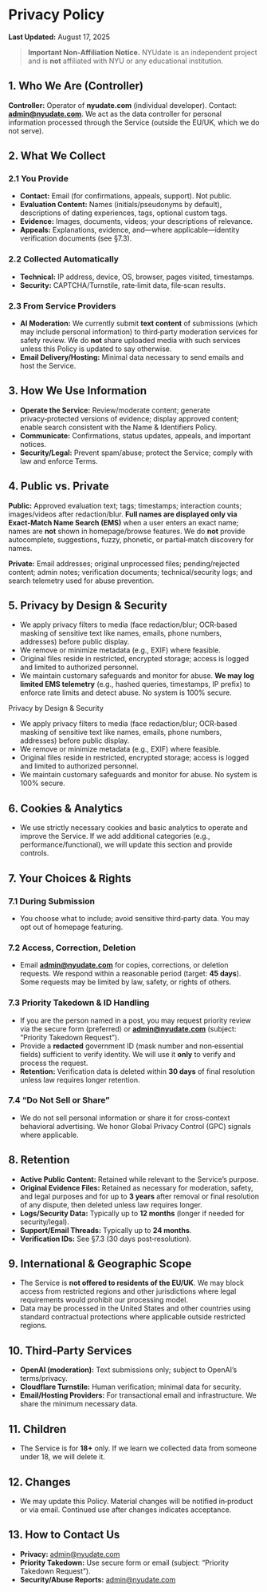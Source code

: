 # Privacy Policy

**Last Updated:** August 17, 2025

> **Important Non‑Affiliation Notice.** NYUdate is an independent project and is **not** affiliated with NYU or any educational institution.

## 1. Who We Are (Controller)

**Controller:** Operator of **nyudate.com** (individual developer). Contact: **[admin@nyudate.com](mailto:admin@nyudate.com)**. We act as the data controller for personal information processed through the Service (outside the EU/UK, which we do not serve).

## 2. What We Collect

### 2.1 You Provide

* **Contact:** Email (for confirmations, appeals, support). Not public.
* **Evaluation Content:** Names (initials/pseudonyms by default), descriptions of dating experiences, tags, optional custom tags.
* **Evidence:** Images, documents, videos; your descriptions of relevance.
* **Appeals:** Explanations, evidence, and—where applicable—identity verification documents (see §7.3).

### 2.2 Collected Automatically

* **Technical:** IP address, device, OS, browser, pages visited, timestamps.
* **Security:** CAPTCHA/Turnstile, rate‑limit data, file‑scan results.

### 2.3 From Service Providers

* **AI Moderation:** We currently submit **text content** of submissions (which may include personal information) to third‑party moderation services for safety review. We do **not** share uploaded media with such services unless this Policy is updated to say otherwise.
* **Email Delivery/Hosting:** Minimal data necessary to send emails and host the Service.

## 3. How We Use Information

* **Operate the Service:** Review/moderate content; generate privacy‑protected versions of evidence; display approved content; enable search consistent with the Name & Identifiers Policy.
* **Communicate:** Confirmations, status updates, appeals, and important notices.
* **Security/Legal:** Prevent spam/abuse; protect the Service; comply with law and enforce Terms.

## 4. Public vs. Private

**Public:** Approved evaluation text; tags; timestamps; interaction counts; images/videos after redaction/blur. **Full names are displayed only via Exact‑Match Name Search (EMS)** when a user enters an exact name; names are **not** shown in homepage/browse features. We do **not** provide autocomplete, suggestions, fuzzy, phonetic, or partial‑match discovery for names.

**Private:** Email addresses; original unprocessed files; pending/rejected content; admin notes; verification documents; technical/security logs; and search telemetry used for abuse prevention.

## 5. Privacy by Design & Security

* We apply privacy filters to media (face redaction/blur; OCR‑based masking of sensitive text like names, emails, phone numbers, addresses) before public display.
* We remove or minimize metadata (e.g., EXIF) where feasible.
* Original files reside in restricted, encrypted storage; access is logged and limited to authorized personnel.
* We maintain customary safeguards and monitor for abuse. **We may log limited EMS telemetry** (e.g., hashed queries, timestamps, IP prefix) to enforce rate limits and detect abuse. No system is 100% secure.

Privacy by Design & Security

* We apply privacy filters to media (face redaction/blur; OCR‑based masking of sensitive text like names, emails, phone numbers, addresses) before public display.
* We remove or minimize metadata (e.g., EXIF) where feasible.
* Original files reside in restricted, encrypted storage; access is logged and limited to authorized personnel.
* We maintain customary safeguards and monitor for abuse. No system is 100% secure.

## 6. Cookies & Analytics

* We use strictly necessary cookies and basic analytics to operate and improve the Service. If we add additional categories (e.g., performance/functional), we will update this section and provide controls.

## 7. Your Choices & Rights

### 7.1 During Submission

* You choose what to include; avoid sensitive third‑party data. You may opt out of homepage featuring.

### 7.2 Access, Correction, Deletion

* Email **[admin@nyudate.com](mailto:admin@nyudate.com)** for copies, corrections, or deletion requests. We respond within a reasonable period (target: **45 days**). Some requests may be limited by law, safety, or rights of others.

### 7.3 Priority Takedown & ID Handling

* If you are the person named in a post, you may request priority review via the secure form (preferred) or **[admin@nyudate.com](mailto:admin@nyudate.com)** (subject: “Priority Takedown Request”).
* Provide a **redacted** government ID (mask number and non‑essential fields) sufficient to verify identity. We will use it **only** to verify and process the request.
* **Retention:** Verification data is deleted within **30 days** of final resolution unless law requires longer retention.

### 7.4 “Do Not Sell or Share”

* We do not sell personal information or share it for cross‑context behavioral advertising. We honor Global Privacy Control (GPC) signals where applicable.

## 8. Retention

* **Active Public Content:** Retained while relevant to the Service’s purpose.
* **Original Evidence Files:** Retained as necessary for moderation, safety, and legal purposes and for up to **3 years** after removal or final resolution of any dispute, then deleted unless law requires longer.
* **Logs/Security Data:** Typically up to **12 months** (longer if needed for security/legal).
* **Support/Email Threads:** Typically up to **24 months**.
* **Verification IDs:** See §7.3 (30 days post‑resolution).

## 9. International & Geographic Scope

* The Service is **not offered to residents of the EU/UK**. We may block access from restricted regions and other jurisdictions where legal requirements would prohibit our processing model.
* Data may be processed in the United States and other countries using standard contractual protections where applicable outside restricted regions.

## 10. Third‑Party Services

* **OpenAI (moderation):** Text submissions only; subject to OpenAI’s terms/privacy.
* **Cloudflare Turnstile:** Human verification; minimal data for security.
* **Email/Hosting Providers:** For transactional email and infrastructure. We share the minimum necessary data.

## 11. Children

* The Service is for **18+** only. If we learn we collected data from someone under 18, we will delete it.

## 12. Changes

* We may update this Policy. Material changes will be notified in‑product or via email. Continued use after changes indicates acceptance.

## 13. How to Contact Us

* **Privacy:** [admin@nyudate.com](mailto:admin@nyudate.com)
* **Priority Takedown:** Use secure form or email (subject: “Priority Takedown Request”).
* **Security/Abuse Reports:** [admin@nyudate.com](mailto:admin@nyudate.com)

